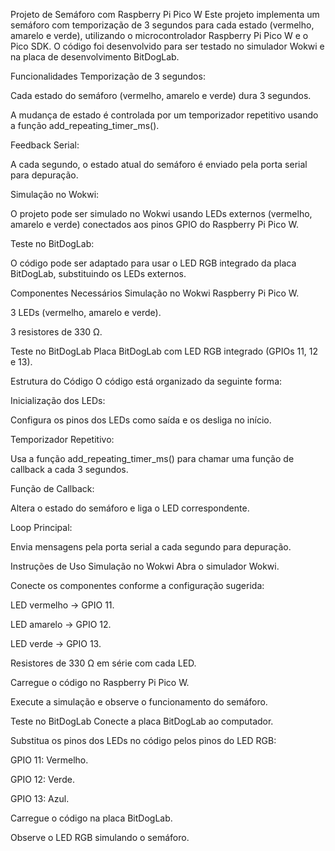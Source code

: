 Projeto de Semáforo com Raspberry Pi Pico W
Este projeto implementa um semáforo com temporização de 3 segundos para cada estado (vermelho, amarelo e verde), 
utilizando o microcontrolador Raspberry Pi Pico W e o Pico SDK. O código foi desenvolvido para ser testado no simulador Wokwi e na placa de desenvolvimento BitDogLab.

Funcionalidades
Temporização de 3 segundos:

Cada estado do semáforo (vermelho, amarelo e verde) dura 3 segundos.

A mudança de estado é controlada por um temporizador repetitivo usando a função add_repeating_timer_ms().

Feedback Serial:

A cada segundo, o estado atual do semáforo é enviado pela porta serial para depuração.

Simulação no Wokwi:

O projeto pode ser simulado no Wokwi usando LEDs externos (vermelho, amarelo e verde) conectados aos pinos GPIO do Raspberry Pi Pico W.

Teste no BitDogLab:

O código pode ser adaptado para usar o LED RGB integrado da placa BitDogLab, substituindo os LEDs externos.

Componentes Necessários
Simulação no Wokwi
Raspberry Pi Pico W.

3 LEDs (vermelho, amarelo e verde).

3 resistores de 330 Ω.

Teste no BitDogLab
Placa BitDogLab com LED RGB integrado (GPIOs 11, 12 e 13).

Estrutura do Código
O código está organizado da seguinte forma:

Inicialização dos LEDs:

Configura os pinos dos LEDs como saída e os desliga no início.

Temporizador Repetitivo:

Usa a função add_repeating_timer_ms() para chamar uma função de callback a cada 3 segundos.

Função de Callback:

Altera o estado do semáforo e liga o LED correspondente.

Loop Principal:

Envia mensagens pela porta serial a cada segundo para depuração.

Instruções de Uso
Simulação no Wokwi
Abra o simulador Wokwi.

Conecte os componentes conforme a configuração sugerida:

LED vermelho → GPIO 11.

LED amarelo → GPIO 12.

LED verde → GPIO 13.

Resistores de 330 Ω em série com cada LED.

Carregue o código no Raspberry Pi Pico W.

Execute a simulação e observe o funcionamento do semáforo.

Teste no BitDogLab
Conecte a placa BitDogLab ao computador.

Substitua os pinos dos LEDs no código pelos pinos do LED RGB:

GPIO 11: Vermelho.

GPIO 12: Verde.

GPIO 13: Azul.

Carregue o código na placa BitDogLab.

Observe o LED RGB simulando o semáforo.


